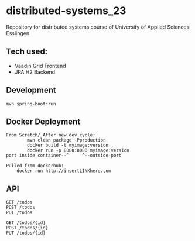 # distributed-systems_23
Repository for distributed systems course of University of Applied Sciences Esslingen

## Tech used:
- Vaadin Grid Frontend
- JPA H2 Backend

## Development

    mvn spring-boot:run

## Docker Deployment

    From Scratch/ After new dev cycle:
            mvn clean package -Pproduction
            docker build -t myimage:version .
            docker run -p 8080:8080 myimage:version
    port inside container--^     ^--outside-port

    Pulled from dockerhub:
        docker run http://insertLINKhere.com
## API

    GET /todos
    POST /todos
    PUT /todos

    GET /todos/{id}
    POST /todos/{id}
    PUT /todos/{id}


    